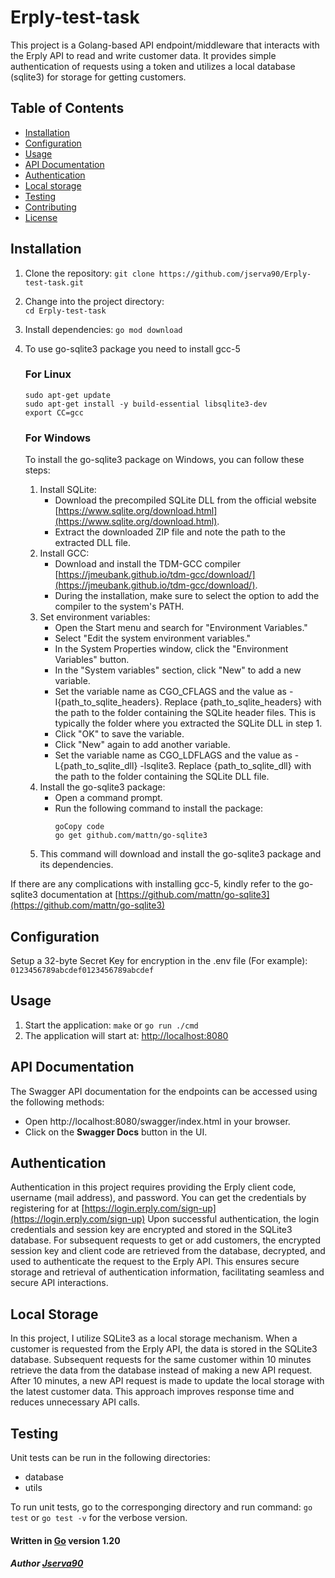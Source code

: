# Erply-test-task

This project is a Golang-based API endpoint/middleware that interacts with the Erply API to read and write customer data. It provides simple authentication of requests using a token and utilizes a local database (sqlite3) for storage for getting customers.

## Table of Contents

- [Installation](#installation)
- [Configuration](#configuration)
- [Usage](#usage)
- [API Documentation](#api-documentation)
- [Authentication](#authentication)
- [Local storage](#local-storage)
- [Testing](#testing)
- [Contributing](#contributing)
- [License](#license)

## Installation

1. Clone the repository:
   ```git clone https://github.com/jserva90/Erply-test-task.git```
2. Change into the project directory:   
   ```cd Erply-test-task```
3. Install dependencies:
    ```go mod download```
4. To use go-sqlite3 package you need to install gcc-5

    ### For Linux
   ```
   sudo apt-get update
   sudo apt-get install -y build-essential libsqlite3-dev
   export CC=gcc
   ```
   ### For Windows
   To install the go-sqlite3 package on Windows, you can follow these steps:
    1. Install SQLite:
        - Download the precompiled SQLite DLL from the official website [https://www.sqlite.org/download.html](https://www.sqlite.org/download.html).
        - Extract the downloaded ZIP file and note the path to the extracted DLL file.
    2. Install GCC:
        - Download and install the TDM-GCC compiler [https://jmeubank.github.io/tdm-gcc/download/](https://jmeubank.github.io/tdm-gcc/download/).
        - During the installation, make sure to select the option to add the compiler to the system's PATH.
    3. Set environment variables:
        - Open the Start menu and search for "Environment Variables."
        - Select "Edit the system environment variables."
        - In the System Properties window, click the "Environment Variables" button.
        - In the "System variables" section, click "New" to add a new variable.
        - Set the variable name as CGO_CFLAGS and the value as -I{path_to_sqlite_headers}. Replace {path_to_sqlite_headers} with the path to the folder containing the SQLite header files. This is typically the folder where you extracted the SQLite DLL in step 1.
        - Click "OK" to save the variable.
        - Click "New" again to add another variable.
        - Set the variable name as CGO_LDFLAGS and the value as -L{path_to_sqlite_dll} -lsqlite3. Replace {path_to_sqlite_dll} with the path to the folder containing the SQLite DLL file.
    4. Install the go-sqlite3 package:
        - Open a command prompt.
        - Run the following command to install the package:
            ```
            goCopy code
            go get github.com/mattn/go-sqlite3
            ```
    5. This command will download and install the go-sqlite3 package and its dependencies.
   
If there are any complications with installing gcc-5, kindly refer to the go-sqlite3 documentation at [https://github.com/mattn/go-sqlite3](https://github.com/mattn/go-sqlite3)

## Configuration
Setup a 32-byte Secret Key for encryption in the .env file (For example):
    ```0123456789abcdef0123456789abcdef```

## Usage
1. Start the application:
    ```make``` or  ```go run ./cmd```
2. The application will start at: [http://localhost:8080](http://localhost:8080)

## API Documentation
The Swagger API documentation for the endpoints can be accessed using the following methods:
- Open http://localhost:8080/swagger/index.html in your browser.
- Click on the **Swagger Docs** button in the UI.

## Authentication
Authentication in this project requires providing the Erply client code, username (mail address), and password. You can get the credentials by registering for at [https://login.erply.com/sign-up](https://login.erply.com/sign-up)
Upon successful authentication, the login credentials and session key are encrypted and stored in the SQLite3 database. For subsequent requests to get or add customers, the encrypted session key and client code are retrieved from the database, decrypted, and used to authenticate the request to the Erply API. This ensures secure storage and retrieval of authentication information, facilitating seamless and secure API interactions.

## Local Storage
In this project, I utilize SQLite3 as a local storage mechanism. When a customer is requested from the Erply API, the data is stored in the SQLite3 database. Subsequent requests for the same customer within 10 minutes retrieve the data from the database instead of making a new API request. After 10 minutes, a new API request is made to update the local storage with the latest customer data. This approach improves response time and reduces unnecessary API calls.

## Testing
Unit tests can be run in the following directories:
- database
- utils

To run unit tests, go to the corresponging directory and run command:
    ```go test``` or ```go test -v``` for the verbose version.

#### Written in [Go](https://go.dev/) version 1.20

##### Author [Jserva90](https://github.com/jserva90)
